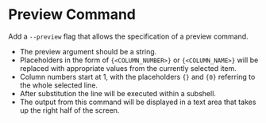# Preview Command

Add a `--preview` flag that allows the specification of a preview command.

- The preview argument should be a string.
- Placeholders in the form of `{<COLUMN_NUMBER>}` or `{<COLUMN_NAME>}` will be replaced with appropriate values from the currently selected item.
- Column numbers start at 1, with the placeholders `{}` and `{0}` referring to the whole selected line.
- After substitution the line will be executed within a subshell.
- The output from this command will be displayed in a text area that takes up the right half of the screen.

